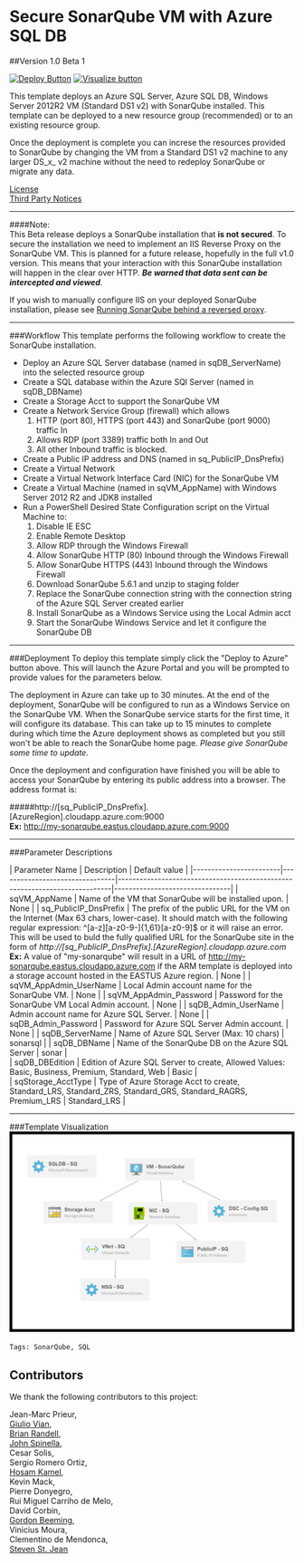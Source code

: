 # Secure SonarQube VM with Azure SQL DB  
##Version 1.0 Beta 1


[![Deploy Button](http://azuredeploy.net/deploybutton.png)](https://portal.azure.com/#create/Microsoft.Template/uri/https%3A%2F%2Fraw.githubusercontent.com%2FALM-Rangers%2Fazure-quickstart-templates%2Fmaster%2F301-sonarqube-azuresql%2Fazuredeploy.json)
[![Visualize button](http://armviz.io/visualizebutton.png)](http://armviz.io/#/?load=https%3A%2F%2Fraw.githubusercontent.com%2FALM-Rangers%2Fazure-quickstart-templates%2Fmaster%2F301-sonarqube-azuresql%2Fazuredeploy.json)


This template deploys an Azure SQL Server, Azure SQL DB, Windows Server 2012R2 VM (Standard DS1 v2) with SonarQube installed.  This template 
can be deployed to a new resource group (recommended) or to an existing resource group.  

Once the deployment is complete you can increse the resources provided to SonarQube by changing the VM from a Standard DS1 v2 machine to any larger DS_x_ v2 machine without the need to redeploy SonarQube or migrate any data.

[License](https://raw.githubusercontent.com/ALM-Rangers/azure-quickstart-templates/master/301-sonarqube-azuresql/oss/License.txt)  
[Third Party Notices](https://raw.githubusercontent.com/ALM-Rangers/azure-quickstart-templates/master/301-sonarqube-azuresql/oss/ThirdPartyNotices.txt)

* * *   

####Note:  
This Beta release deploys a SonarQube installation that **is not secured**.  To secure the installation we need to 
implement an IIS Reverse Proxy on the SonarQube VM.  This is planned for a future release, hopefully in the 
full v1.0 version.  This means that your interaction with this SonarQube installation will happen in the clear 
over HTTP.  **_Be warned that data sent can be intercepted and viewed_**. 

If you wish to manually configure IIS on your deployed SonarQube installation, please see [Running SonarQube behind a reversed proxy](https://blogs.msdn.microsoft.com/visualstudioalmrangers/2016/06/04/running-sonarqube-behind-an-iis-reversed-proxy/).

* * *


###Workflow
This template performs the following workflow to create the SonarQube installation.  
- Deploy an Azure SQL Server database (named in sqDB\_ServerName) into the selected resource group  
- Create a SQL database within the Azure SQl Server (named in sqDB\_DBName)  
- Create a Storage Acct to support the SonarQube VM  
- Create a Network Service Group (firewall) which allows  
  1. HTTP (port 80), HTTPS (port 443) and SonarQube (port 9000) traffic In  
  2. Allows RDP (port 3389) traffic both In and Out  
  3. All other Inbound traffic is blocked.
- Create a Public IP address and DNS (named in sq\_PublicIP\_DnsPrefix)
- Create a Virtual Network
- Create a Virtual Network Interface Card (NIC) for the SonarQube VM
- Create a Virtual Machine (named in sqVM\_AppName) with Windows Server 2012 R2 and JDK8 installed
- Run a PowerShell Desired State Configuration script on the Virtual Machine to:    
  1. Disable IE ESC  
  2. Enable Remote Desktop  
  3. Allow RDP through the Windows Firewall  
  4. Allow SonarQube HTTP (80) Inbound through the Windows Firewall  
  5. Allow SonarQube HTTPS (443) Inbound through the Windows Firewall   
  6. Download SonarQube 5.6.1 and unzip to staging folder
  7. Replace the SonarQube connection string with the connection string of the Azure SQL Server created earlier  
  8. Install SonarQube as a Windows Service using the Local Admin acct
  9. Start the SonarQube Windows Service and let it configure the SonarQube DB

* * *

###Deployment
To deploy this template simply click the "Deploy to Azure" button above.  This will launch the Azure Portal and you will be prompted to provide values for the parameters below.

The deployment in Azure can take up to 30 minutes.  At the end of the deployment, SonarQube will be configured to run as a Windows Service on the SonarQube VM.  When the SonarQube service starts for the first time, it will configure its database.  This can take up to 15 minutes to complete during which time the Azure deployment shows as completed but you still won't be able to reach the SonarQube home page.  _Please give SonarQube some time to update._

Once the deployment and configuration have finished you will be able to access your SonarQube by entering its public address into a browser.  The address format is:

#####http://[sq\_PublicIP\_DnsPrefix].[AzureRegion].cloudapp.azure.com:9000  
**Ex:** http://my-sonarqube.eastus.cloudapp.azure.com:9000  

* * *

###Parameter Descriptions

| Parameter Name                | Description                                                                                                                                                                                                                                                                                                                                                             | Default value |
|------------------------|--------------------------------|----------------------------------------------------------------------------|--------------------------------|
| sqVM\_AppName             | Name of the VM that SonarQube will be installed upon.   | None         |
| sq\_PublicIP\_DnsPrefix     |  The prefix of the public URL for the VM on the Internet (Max 63 chars, lower-case).  It should match with the following regular expression: ^[a-z][a-z0-9-]{1,61}[a-z0-9]$ or it will raise an error. This will be used to buld the fully qualified URL for the SonarQube site in the form of _http://[sq\_PublicIP\_DnsPrefix].[AzureRegion].cloudapp.azure.com_  **Ex:** A value of "my-sonarqube" will result in a URL of http://my-sonarqube.eastus.cloudapp.azure.com if the ARM template is deployed into a storage account hosted in the EASTUS Azure region.  | None          |
| sqVM\_AppAdmin\_UserName |  Local Admin account name for the SonarQube VM.  | None          |
| sqVM\_AppAdmin\_Password          | Password for the SonarQube VM Local Admin account. | None         |
| sqDB\_Admin\_UserName          | Admin account name for Azure SQL Server. | None         |
| sqDB\_Admin\_Password          | Password for Azure SQL Server Admin account. | None   |
| sqDB\_ServerName          | Name of Azure SQL Server (Max: 10 chars)  | sonarsql   |
| sqDB\_DBName          | Name of the SonarQube DB on the Azure SQL Server | sonar   |    
| sqDB\_DBEdition          | Edition of Azure SQL Server to create, Allowed Values: Basic, Business, Premium, Standard, Web   | Basic   |    
| sqStorage_AcctType          | Type of Azure Storage Acct to create, Standard\_LRS, Standard\_ZRS, Standard\_GRS, Standard\_RAGRS, Premium\_LRS   | Standard\_LRS   |    

* * *

###Template Visualization
![Template visualization](images/visualize.png)

`Tags: SonarQube, SQL`

## Contributors
We thank the following contributors to this project: 
   
Jean-Marc Prieur,  
[Giulio Vian](https://github.com/giuliov),  
[Brian Randell](https://github.com/brianrandell),   
[John Spinella](https://github.com/jrspinella),   
Cesar Solis,  
Sergio Romero Ortiz,  
[Hosam Kamel](https://github.com/hkamel),  
Kevin Mack,  
Pierre Donyegro,  
Rui Miguel Carriho de Melo,  
David Corbin,  
[Gordon Beeming](https://github.com/Gordon-Beeming),  
Vinicius Moura,  
Clementino de Mendonca,  
[Steven St. Jean](https://github.com/sstjean)
